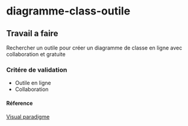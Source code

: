 # diagramme-class-outile

## Travail a faire

Rechercher un outile pour créer un diagramme de classe en ligne avec collaboration et gratuite 

### Critére de validation 

- Outile en ligne
- Collaboration

#### Réference

[Visual paradigme](https://online.visual-paradigm.com/share.jsp?id=323432363334302d32)
